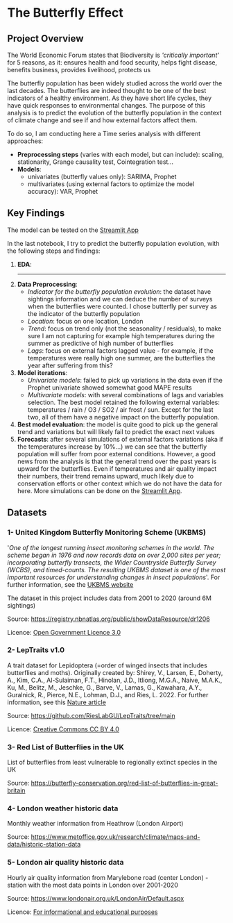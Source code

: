 # The Butterfly Effect

## Project Overview
The World Economic Forum states that Biodiversity is _'critically important'_ for 5 reasons, as it: ensures health and food security, helps fight disease, benefits business, provides livelihood, protects us

The butterfly population has been widely studied across the world over the last decades. The butterflies are indeed thought to be one of the best indicators of a healthy environment. As they have short life cycles, they have quick responses to environmental changes. The purpose of this analysis is to predict the  evolution of the butterfly population in the context of climate change and see if and how external factors affect them.

To do so, I am conducting here a Time series analysis with different approaches:
- __Preprocessing steps__ (varies with each model, but can include): scaling, stationarity, Grange causality test, Cointegration test...
- __Models__: 
   - univariates (butterfly values only): SARIMA, Prophet
   - multivariates (using external factors to optimize the model accuracy): VAR, Prophet

## Key Findings
The model can be tested on the [Streamlit App](https://butterflies.streamlit.app/)

In the last notebook, I try to predict the butterfly population evolution, with the following steps and findings:

1. __EDA__:
   - ---
2. __Data Preprocessing__:
   - *Indicator for the butterfly population evolution*: the dataset have sightings information and we can deduce the number of surveys when the butterflies were counted. I chose butterfly per survey as the indicator of the butterfly population
   - *Location*: focus on one location, London
   - *Trend*: focus on trend only (not the seasonality / residuals), to make sure I am not capturing for example high temperatures during the summer as predictive of high number of butterflies
   - *Lags*: focus on external factors lagged value - for example, if the temperatures were really high one summer, are the butterflies the year after suffering from this?
3. __Model iterations__:
    - *Univariate models*: failed to pick up variations in the data even if the Prophet univariate showed somewhat good MAPE results
    - *Multivariate models*: with several combinations of lags and variables selection. The best model retained the following external variables: temperatures / rain / O3 / SO2 / air frost / sun. Except for the last two, all of them have a negative impact on the butterfly population.
4.  __Best model evaluation__: the model is quite good to pick up the general trend and variations but will likely fail to predict the exact next values
5.  __Forecasts__: after several simulations of external factors variations (aka if the temperatures increase by 10%...) we can see that the butterfly population will suffer from poor external conditions. However, a good news from the analysis is that the general trend over the past years is upward for the butterflies. Even if temperatures and air quality impact their numbers, their trend remains upward, much likely due to conservation efforts or other context which we do not have the data for here. More simulations can be done on the [Streamlit App](https://butterflies.streamlit.app/).

## Datasets
### 1- __United Kingdom Butterfly Monitoring Scheme (UKBMS)__

'_One of the longest running insect monitoring schemes in the world. The scheme began in 1976 and now records data on over 2,000 sites per year; incorporating butterfly transects, the Wider Countryside Butterfly Survey (WCBS), and timed-counts. The resulting UKBMS dataset is one of the most important resources for understanding changes in insect populations_'. For further information, see the [UKBMS website](https://ukbms.org/)

The dataset in this project includes data from 2001 to 2020 (around 6M sightings) 

Source: https://registry.nbnatlas.org/public/showDataResource/dr1206 

Licence: [Open Government Licence 3.0](https://www.nationalarchives.gov.uk/doc/open-government-licence/version/3/)

### 2- __LepTraits v1.0__

A trait dataset for Lepidoptera (=order of winged insects that includes butterflies and moths). Originally created by:
Shirey, V., Larsen, E., Doherty, A., Kim, C.A., Al-Sulaiman, F.T., Hinolan, J.D., Itliong, M.G.A., Naive, M.A.K., Ku, M., Belitz, M., Jeschke, G., Barve, V., Lamas, G., Kawahara, A.Y., Guralnick, R., Pierce, N.E., Lohman, D.J., and Ries, L. 2022. For further information, see this [Nature article](https://www.nature.com/articles/s41597-022-01473-5#Sec7)

Source: https://github.com/RiesLabGU/LepTraits/tree/main

Licence: [Creative Commons CC BY 4.0](http://creativecommons.org/licenses/by/4.0/)


### 3- __Red List of Butterflies in the UK__

List of butterflies from least vulnerable to regionally extinct species in the UK

Source: https://butterfly-conservation.org/red-list-of-butterflies-in-great-britain 


### 4- __London weather historic data__

Monthly weather information from Heathrow (London Airport)

Source: https://www.metoffice.gov.uk/research/climate/maps-and-data/historic-station-data 


### 5- __London air quality historic data__

Hourly air quality information from Marylebone road (center London) - station with the most data points in London over 2001-2020

Source: https://www.londonair.org.uk/LondonAir/Default.aspx

Licence: [For informational and educational purposes](https://www.londonair.org.uk/london/asp/copyright.asp)